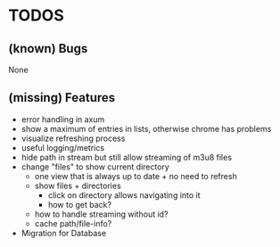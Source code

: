# TODOS

## (known) Bugs
None

## (missing) Features
- error handling in axum
- show a maximum of entries in lists, otherwise chrome has problems
- visualize refreshing process
- useful logging/metrics
- hide path in stream but still allow streaming of m3u8 files
- change "files" to show current directory
  - one view that is always up to date + no need to refresh
  - show files + directories
    - click on directory allows navigating into it
    - how to get back?
  - how to handle streaming without id?
  - cache path/file-info?
- Migration for Database

